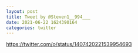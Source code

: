 ```yaml
--- 
layout: post 
title: Tweet by @Steven1__994___ 
date: 2021-06-22 1624390164 
categories: twitter 
--- 
```

https://twitter.com/o/status/1407420221539954693